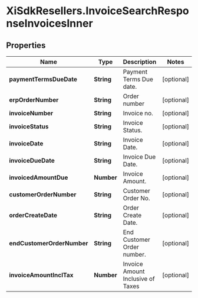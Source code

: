 # XiSdkResellers.InvoiceSearchResponseInvoicesInner

## Properties

Name | Type | Description | Notes
------------ | ------------- | ------------- | -------------
**paymentTermsDueDate** | **String** | Payment Terms Due date. | [optional] 
**erpOrderNumber** | **String** | Order number | [optional] 
**invoiceNumber** | **String** | Invoice no. | [optional] 
**invoiceStatus** | **String** | Invoice Status. | [optional] 
**invoiceDate** | **String** | Invoice Date. | [optional] 
**invoiceDueDate** | **String** | Invoice Due Date. | [optional] 
**invoicedAmountDue** | **Number** | Invoice Amount. | [optional] 
**customerOrderNumber** | **String** | Customer Order No. | [optional] 
**orderCreateDate** | **String** | Order Create Date. | [optional] 
**endCustomerOrderNumber** | **String** | End Customer Order number. | [optional] 
**invoiceAmountInclTax** | **Number** | Invoice Amount Inclusive of Taxes | [optional] 


